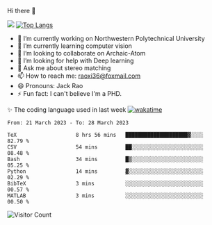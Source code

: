 Hi there 👋

![](https://github-readme-stats.vercel.app/api?username=Raohaocheng)
[![Top Langs](https://github-readme-stats.vercel.app/api/top-langs/?username=Raohaocheng&layout=compact)](https://github.com/anuraghazra/github-readme-stats)

- 🔭 I’m currently working on Northwestern Polytechnical University
- 🌱 I’m currently learning computer vision
- 👯 I’m looking to collaborate on Archaic-Atom
- 🤔 I’m looking for help with Deep learning
- 💬 Ask me about stereo matching
- 📫 How to reach me: raoxi36@foxmail.com
- 😄 Pronouns: Jack Rao
- ⚡ Fun fact: I can't believe I'm a PHD.

✨ The coding language used in last week [![wakatime](https://wakatime.com/badge/user/51ec5ec7-4742-4243-9eea-732ade32c0b7.svg)](https://wakatime.com/@51ec5ec7-4742-4243-9eea-732ade32c0b7)
<!--START_SECTION:waka-->

```text
From: 21 March 2023 - To: 28 March 2023

TeX                   8 hrs 56 mins   ████████████████████▓░░░░   82.79 %
CSV                   54 mins         ██░░░░░░░░░░░░░░░░░░░░░░░   08.48 %
Bash                  34 mins         █▒░░░░░░░░░░░░░░░░░░░░░░░   05.25 %
Python                14 mins         ▓░░░░░░░░░░░░░░░░░░░░░░░░   02.29 %
BibTeX                3 mins          ░░░░░░░░░░░░░░░░░░░░░░░░░   00.57 %
MATLAB                3 mins          ░░░░░░░░░░░░░░░░░░░░░░░░░   00.50 %
```

<!--END_SECTION:waka-->

![Visitor Count](https://profile-counter.glitch.me/Raohaocheng/count.svg)
